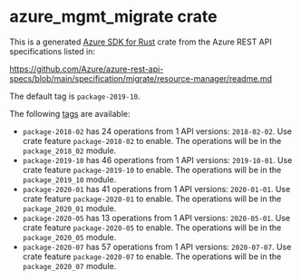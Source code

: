 # azure_mgmt_migrate crate

This is a generated [Azure SDK for Rust](https://github.com/Azure/azure-sdk-for-rust) crate from the Azure REST API specifications listed in:

https://github.com/Azure/azure-rest-api-specs/blob/main/specification/migrate/resource-manager/readme.md

The default tag is `package-2019-10`.

The following [tags](https://github.com/Azure/azure-sdk-for-rust/blob/main/services/tags.md) are available:

- `package-2018-02` has 24 operations from 1 API versions: `2018-02-02`. Use crate feature `package-2018-02` to enable. The operations will be in the `package_2018_02` module.
- `package-2019-10` has 46 operations from 1 API versions: `2019-10-01`. Use crate feature `package-2019-10` to enable. The operations will be in the `package_2019_10` module.
- `package-2020-01` has 41 operations from 1 API versions: `2020-01-01`. Use crate feature `package-2020-01` to enable. The operations will be in the `package_2020_01` module.
- `package-2020-05` has 13 operations from 1 API versions: `2020-05-01`. Use crate feature `package-2020-05` to enable. The operations will be in the `package_2020_05` module.
- `package-2020-07` has 57 operations from 1 API versions: `2020-07-07`. Use crate feature `package-2020-07` to enable. The operations will be in the `package_2020_07` module.